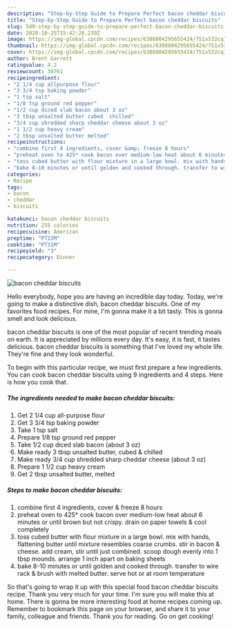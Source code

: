 ```yaml
---
description: "Step-by-Step Guide to Prepare Perfect bacon cheddar biscuits"
title: "Step-by-Step Guide to Prepare Perfect bacon cheddar biscuits"
slug: 549-step-by-step-guide-to-prepare-perfect-bacon-cheddar-biscuits
date: 2020-10-25T15:42:28.239Z
image: https://img-global.cpcdn.com/recipes/6308804295655424/751x532cq70/bacon-cheddar-biscuits-recipe-main-photo.jpg
thumbnail: https://img-global.cpcdn.com/recipes/6308804295655424/751x532cq70/bacon-cheddar-biscuits-recipe-main-photo.jpg
cover: https://img-global.cpcdn.com/recipes/6308804295655424/751x532cq70/bacon-cheddar-biscuits-recipe-main-photo.jpg
author: Brent Garrett
ratingvalue: 4.2
reviewcount: 30761
recipeingredient:
- "2 1/4 cup allpurpose flour"
- "3 3/4 tsp baking powder"
- "1 tsp salt"
- "1/8 tsp ground red pepper"
- "1/2 cup diced slab bacon about 3 oz"
- "3 tbsp unsalted butter cubed  chilled"
- "3/4 cup shredded sharp cheddar cheese about 3 oz"
- "1 1/2 cup heavy cream"
- "2 tbsp unsalted butter melted"
recipeinstructions:
- "combine first 4 ingredients, cover &amp; freeze 8 hours"
- "preheat oven to 425* cook bacon over medium-low heat about 6 minutes or until brown but not crispy. drain on paper towels &amp; cool completely"
- "toss cubed butter with flour mixture in a large bowl. mix with hands, flattening butter until mixture resembles coarse crumbs. stir in bacon &amp; cheese. add cream, stir until just combined. scoop dough evenly into 1 tbsp mounds. arrange 1 inch apart on baking sheets"
- "bake 8-10 minutes or until golden and cooked through. transfer to wire rack &amp; brush with melted butter. serve hot or at room temperature"
categories:
- Recipe
tags:
- bacon
- cheddar
- biscuits

katakunci: bacon cheddar biscuits 
nutrition: 255 calories
recipecuisine: American
preptime: "PT22M"
cooktime: "PT31M"
recipeyield: "3"
recipecategory: Dinner

---
```



![bacon cheddar biscuits](https://img-global.cpcdn.com/recipes/6308804295655424/751x532cq70/bacon-cheddar-biscuits-recipe-main-photo.jpg)

Hello everybody, hope you are having an incredible day today. Today, we're going to make a distinctive dish, bacon cheddar biscuits. One of my favorites food recipes. For mine, I'm gonna make it a bit tasty. This is gonna smell and look delicious.



bacon cheddar biscuits is one of the most popular of recent trending meals on earth. It is appreciated by millions every day. It's easy, it is fast, it tastes delicious. bacon cheddar biscuits is something that I've loved my whole life. They're fine and they look wonderful.


To begin with this particular recipe, we must first prepare a few ingredients. You can cook bacon cheddar biscuits using 9 ingredients and 4 steps. Here is how you cook that.

<!--inarticleads1-->

##### The ingredients needed to make bacon cheddar biscuits:

1. Get 2 1/4 cup all-purpose flour
1. Get 3 3/4 tsp baking powder
1. Take 1 tsp salt
1. Prepare 1/8 tsp ground red pepper
1. Take 1/2 cup diced slab bacon (about 3 oz)
1. Make ready 3 tbsp unsalted butter, cubed &amp; chilled
1. Make ready 3/4 cup shredded sharp cheddar cheese (about 3 oz)
1. Prepare 1 1/2 cup heavy cream
1. Get 2 tbsp unsalted butter, melted




<!--inarticleads2-->

##### Steps to make bacon cheddar biscuits:

1. combine first 4 ingredients, cover &amp; freeze 8 hours
1. preheat oven to 425* cook bacon over medium-low heat about 6 minutes or until brown but not crispy. drain on paper towels &amp; cool completely
1. toss cubed butter with flour mixture in a large bowl. mix with hands, flattening butter until mixture resembles coarse crumbs. stir in bacon &amp; cheese. add cream, stir until just combined. scoop dough evenly into 1 tbsp mounds. arrange 1 inch apart on baking sheets
1. bake 8-10 minutes or until golden and cooked through. transfer to wire rack &amp; brush with melted butter. serve hot or at room temperature




So that's going to wrap it up with this special food bacon cheddar biscuits recipe. Thank you very much for your time. I'm sure you will make this at home. There is gonna be more interesting food at home recipes coming up. Remember to bookmark this page on your browser, and share it to your family, colleague and friends. Thank you for reading. Go on get cooking!
